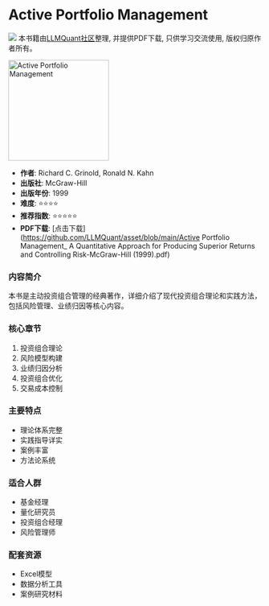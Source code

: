 # Active Portfolio Management

![](https://fastly.jsdelivr.net/gh/bucketio/img3@main/2024/09/04/1725464231869-e0b2f727-2a0f-4270-bf6c-31ddc350426a.gif)
本书籍由[LLMQuant社区](https://llmquant.com/)整理, 并提供PDF下载, 只供学习交流使用, 版权归原作者所有。

<img src="cover.jpg" alt="Active Portfolio Management" width="200"/>

- **作者**: Richard C. Grinold, Ronald N. Kahn
- **出版社**: McGraw-Hill
- **出版年份**: 1999
- **难度**: ⭐⭐⭐⭐
- **推荐指数**: ⭐⭐⭐⭐⭐
- **PDF下载**: [点击下载](https://github.com/LLMQuant/asset/blob/main/Active Portfolio Management_ A Quantitative Approach for Producing Superior Returns and Controlling Risk-McGraw-Hill (1999).pdf)

### 内容简介

本书是主动投资组合管理的经典著作，详细介绍了现代投资组合理论和实践方法，包括风险管理、业绩归因等核心内容。

### 核心章节

1. 投资组合理论
2. 风险模型构建
3. 业绩归因分析
4. 投资组合优化
5. 交易成本控制

### 主要特点

- 理论体系完整
- 实践指导详实
- 案例丰富
- 方法论系统

### 适合人群

- 基金经理
- 量化研究员
- 投资组合经理
- 风险管理师

### 配套资源

- Excel模型
- 数据分析工具
- 案例研究材料
